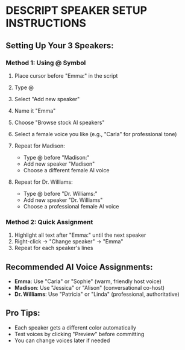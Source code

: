 # DESCRIPT SPEAKER SETUP INSTRUCTIONS

## Setting Up Your 3 Speakers:

### Method 1: Using @ Symbol
1. Place cursor before "Emma:" in the script
2. Type @ 
3. Select "Add new speaker"
4. Name it "Emma"
5. Choose "Browse stock AI speakers" 
6. Select a female voice you like (e.g., "Carla" for professional tone)

7. Repeat for Madison:
   - Type @ before "Madison:"
   - Add new speaker "Madison"
   - Choose a different female AI voice

8. Repeat for Dr. Williams:
   - Type @ before "Dr. Williams:"
   - Add new speaker "Dr. Williams"
   - Choose a professional female AI voice

### Method 2: Quick Assignment
1. Highlight all text after "Emma:" until the next speaker
2. Right-click → "Change speaker" → "Emma"
3. Repeat for each speaker's lines

## Recommended AI Voice Assignments:
- **Emma**: Use "Carla" or "Sophie" (warm, friendly host voice)
- **Madison**: Use "Jessica" or "Alison" (conversational co-host)
- **Dr. Williams**: Use "Patricia" or "Linda" (professional, authoritative)

## Pro Tips:
- Each speaker gets a different color automatically
- Test voices by clicking "Preview" before committing
- You can change voices later if needed